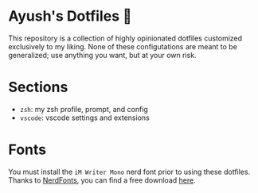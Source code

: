 # Ayush's Dotfiles 🔧

This repository is a collection of highly opinionated dotfiles customized exclusively to my liking. None of these configutations are meant to be generalized; use anything you want, but at your own risk.

# Sections

- `zsh`: my zsh profile, prompt, and config
- `vscode`: vscode settings and extensions

# Fonts

You must install the `iM Writer Mono` nerd font prior to using these dotfiles. Thanks to [NerdFonts](https://www.nerdfonts.com/font-downloads), you can find a free download [here](https://github.com/ryanoasis/nerd-fonts/releases/download/v2.2.2/iA-Writer.zip).
